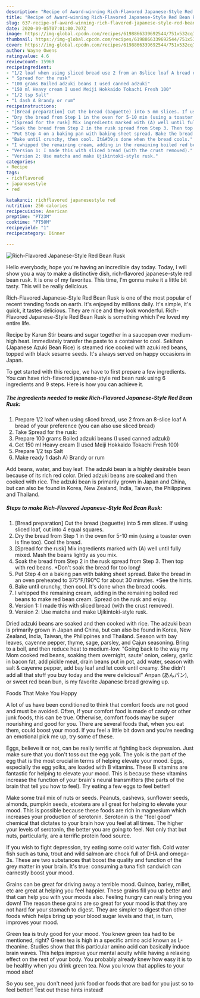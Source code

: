 ```yaml
---
description: "Recipe of Award-winning Rich-Flavored Japanese-Style Red Bean Rusk"
title: "Recipe of Award-winning Rich-Flavored Japanese-Style Red Bean Rusk"
slug: 637-recipe-of-award-winning-rich-flavored-japanese-style-red-bean-rusk
date: 2020-09-05T07:01:00.707Z
image: https://img-global.cpcdn.com/recipes/6198866339692544/751x532cq70/rich-flavored-japanese-style-red-bean-rusk-recipe-main-photo.jpg
thumbnail: https://img-global.cpcdn.com/recipes/6198866339692544/751x532cq70/rich-flavored-japanese-style-red-bean-rusk-recipe-main-photo.jpg
cover: https://img-global.cpcdn.com/recipes/6198866339692544/751x532cq70/rich-flavored-japanese-style-red-bean-rusk-recipe-main-photo.jpg
author: Wayne Owens
ratingvalue: 4.6
reviewcount: 15969
recipeingredient:
- "1/2 loaf when using sliced bread use 2 from an 8slice loaf A bread of your preference you can also use sliced bread"
- " Spread for the rusk"
- "100 grams Boiled adzuki beans I used canned adzuki"
- "150 ml Heavy cream I used Meiji Hokkaido Tokachi Fresh 100"
- "1/2 tsp Salt"
- "1 dash A Brandy or rum"
recipeinstructions:
- "[Bread preparation] Cut the bread (baguette) into 5 mm slices. If using sliced loaf, cut into 4 equal squares."
- "Dry the bread from Step 1 in the oven for 5-10 min (using a toaster oven is fine too). Cool the bread."
- "[Spread for the rusk] Mix ingredients marked with (A) well until fully mixed. Mash the beans lightly as you mix."
- "Soak the bread from Step 2 in the rusk spread from Step 3. Then top with red beans. *Don&#39;t soak the bread for too long!"
- "Put Step 4 on a baking pan with baking sheet spread. Bake the bread in an oven preheated to 375°F/190°C for about 30 minutes. *See the hints."
- "Bake until crunchy, then cool. It&#39;s done when the bread cools."
- "I whipped the remaining cream, adding in the remaining boiled red beans to make red bean cream. Spread on the rusk and enjoy."
- "Version 1: I made this with sliced bread (with the crust removed)."
- "Version 2: Use matcha and make Ujikintoki-style rusk."
categories:
- Recipe
tags:
- richflavored
- japanesestyle
- red

katakunci: richflavored japanesestyle red 
nutrition: 256 calories
recipecuisine: American
preptime: "PT23M"
cooktime: "PT50M"
recipeyield: "1"
recipecategory: Dinner

---
```



![Rich-Flavored Japanese-Style Red Bean Rusk](https://img-global.cpcdn.com/recipes/6198866339692544/751x532cq70/rich-flavored-japanese-style-red-bean-rusk-recipe-main-photo.jpg)

Hello everybody, hope you're having an incredible day today. Today, I will show you a way to make a distinctive dish, rich-flavored japanese-style red bean rusk. It is one of my favorites. This time, I'm gonna make it a little bit tasty. This will be really delicious.

Rich-Flavored Japanese-Style Red Bean Rusk is one of the most popular of recent trending foods on earth. It's enjoyed by millions daily. It's simple, it's quick, it tastes delicious. They are nice and they look wonderful. Rich-Flavored Japanese-Style Red Bean Rusk is something which I've loved my entire life.

Recipe by Karun Stir beans and sugar together in a saucepan over medium-high heat. Immediately transfer the paste to a container to cool. Sekihan (Japanese Azuki Bean Rice) is steamed rice cooked with azuki red beans, topped with black sesame seeds. It&#39;s always served on happy occasions in Japan.


To get started with this recipe, we have to first prepare a few ingredients. You can have rich-flavored japanese-style red bean rusk using 6 ingredients and 9 steps. Here is how you can achieve it.

<!--inarticleads1-->

##### The ingredients needed to make Rich-Flavored Japanese-Style Red Bean Rusk:

1. Prepare 1/2 loaf when using sliced bread, use 2 from an 8-slice loaf A bread of your preference (you can also use sliced bread)
1. Take  Spread for the rusk:
1. Prepare 100 grams Boiled adzuki beans (I used canned adzuki)
1. Get 150 ml Heavy cream (I used Meiji Hokkaido Tokachi Fresh 100)
1. Prepare 1/2 tsp Salt
1. Make ready 1 dash A) Brandy or rum


Add beans, water, and bay leaf. The adzuki bean is a highly desirable bean because of its rich red color. Dried adzuki beans are soaked and then cooked with rice. The adzuki bean is primarily grown in Japan and China, but can also be found in Korea, New Zealand, India, Taiwan, the Philippines and Thailand. 

<!--inarticleads2-->

##### Steps to make Rich-Flavored Japanese-Style Red Bean Rusk:

1. [Bread preparation] Cut the bread (baguette) into 5 mm slices. If using sliced loaf, cut into 4 equal squares.
1. Dry the bread from Step 1 in the oven for 5-10 min (using a toaster oven is fine too). Cool the bread.
1. [Spread for the rusk] Mix ingredients marked with (A) well until fully mixed. Mash the beans lightly as you mix.
1. Soak the bread from Step 2 in the rusk spread from Step 3. Then top with red beans. *Don&#39;t soak the bread for too long!
1. Put Step 4 on a baking pan with baking sheet spread. Bake the bread in an oven preheated to 375°F/190°C for about 30 minutes. *See the hints.
1. Bake until crunchy, then cool. It&#39;s done when the bread cools.
1. I whipped the remaining cream, adding in the remaining boiled red beans to make red bean cream. Spread on the rusk and enjoy.
1. Version 1: I made this with sliced bread (with the crust removed).
1. Version 2: Use matcha and make Ujikintoki-style rusk.


Dried adzuki beans are soaked and then cooked with rice. The adzuki bean is primarily grown in Japan and China, but can also be found in Korea, New Zealand, India, Taiwan, the Philippines and Thailand. Season with bay leaves, cayenne pepper, thyme, sage, parsley, and Cajun seasoning. Bring to a boil, and then reduce heat to medium-low. &#34;Going back to the way my Mom cooked red beans, soaking them overnight, saute&#39; onion, celery, garlic in bacon fat, add pickle meat, drain beans put in pot, add water, season with salt &amp; cayenne pepper, add bay leaf and let cook until creamy. She didn&#39;t add all that stuff you buy today and the were delicious!&#34; Anpan (あんパン), or sweet red bean bun, is my favorite Japanese bread growing up. 

Foods That Make You Happy


A lot of us have been conditioned to think that comfort foods are not good and must be avoided. Often, if your comfort food is made of candy or other junk foods, this can be true. Otherwise, comfort foods may be super nourishing and good for you. There are several foods that, when you eat them, could boost your mood. If you feel a little bit down and you're needing an emotional pick me up, try some of these.

Eggs, believe it or not, can be really terrific at fighting back depression. Just make sure that you don't toss out the egg yolk. The yolk is the part of the egg that is the most crucial in terms of helping elevate your mood. Eggs, especially the egg yolks, are loaded with B vitamins. These B vitamins are fantastic for helping to elevate your mood. This is because these vitamins increase the function of your brain's neural transmitters (the parts of the brain that tell you how to feel). Try eating a few eggs to feel better!

Make some trail mix of nuts or seeds. Peanuts, cashews, sunflower seeds, almonds, pumpkin seeds, etcetera are all great for helping to elevate your mood. This is possible because these foods are rich in magnesium which increases your production of serotonin. Serotonin is the "feel good" chemical that dictates to your brain how you feel at all times. The higher your levels of serotonin, the better you are going to feel. Not only that but nuts, particularly, are a terrific protein food source.

If you wish to fight depression, try eating some cold water fish. Cold water fish such as tuna, trout and wild salmon are chock full of DHA and omega-3s. These are two substances that boost the quality and function of the grey matter in your brain. It's true: consuming a tuna fish sandwich can earnestly boost your mood. 

Grains can be great for driving away a terrible mood. Quinoa, barley, millet, etc are great at helping you feel happier. These grains fill you up better and that can help you with your moods also. Feeling hungry can really bring you down! The reason these grains are so great for your mood is that they are not hard for your stomach to digest. They are simpler to digest than other foods which helps bring up your blood sugar levels and that, in turn, improves your mood.

Green tea is truly good for your mood. You knew green tea had to be mentioned, right? Green tea is high in a specific amino acid known as L-theanine. Studies show that this particular amino acid can basically induce brain waves. This helps improve your mental acuity while having a relaxing effect on the rest of your body. You probably already knew how easy it is to be healthy when you drink green tea. Now you know that applies to your mood also!

So you see, you don't need junk food or foods that are bad for you just so to feel better! Test out  these hints  instead!

